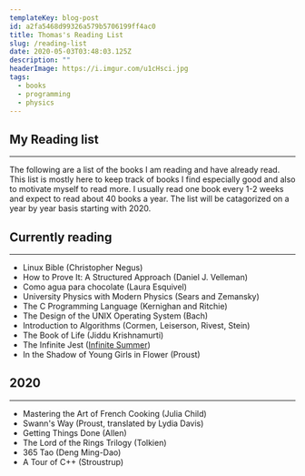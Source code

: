 ```yaml
---
templateKey: blog-post
id: a2fa5468d99326a579b5706199ff4ac0
title: Thomas's Reading List
slug: /reading-list
date: 2020-05-03T03:48:03.125Z
description: ""
headerImage: https://i.imgur.com/u1cHsci.jpg
tags:
  - books
  - programming
  - physics
---
```


## My Reading list
---
The following are a list of the books I am reading and have already read. This list is mostly here to keep track of books I find especially good and also to motivate myself to read more. I usually read one book every 1-2 weeks and expect to read about 40 books a year. The list will be catagorized on a year by year basis starting with 2020.


## Currently reading
---
* Linux Bible (Christopher Negus)
* How to Prove It: A Structured Approach (Daniel J. Velleman)
* Como agua para chocolate (Laura Esquivel)
* University Physics with Modern Physics (Sears and Zemansky)
* The C Programming Language (Kernighan and Ritchie)
* The Design of the UNIX Operating System (Bach)
* Introduction to Algorithms (Cormen, Leiserson, Rivest, Stein)
* The Book of Life (Jiddu Krishnamurti)
* The Infinite Jest ([Infinite Summer](https://www.reddit.com/r/infinitesummer/))
* In the Shadow of Young Girls in Flower (Proust)

## 2020
---
* Mastering the Art of French Cooking (Julia Child)
* Swann's Way (Proust, translated by Lydia Davis)
* Getting Things Done (Allen)
* The Lord of the Rings Trilogy (Tolkien)
* 365 Tao (Deng Ming-Dao)
* A Tour of C++ (Stroustrup)